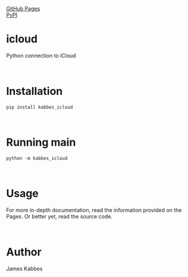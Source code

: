 [GitHub Pages](https://jameskabbes.github.io/icloud)<br>
[PyPI](https://pypi.org/project/kabbes-icloud)

# icloud
Python connection to iCloud

<br> 

# Installation
`pip install kabbes_icloud`

<br>

# Running main

```
python -m kabbes_icloud
```

<br>

# Usage
For more in-depth documentation, read the information provided on the Pages. Or better yet, read the source code.

<br>

# Author
James Kabbes

